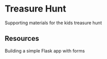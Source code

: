 # Treasure Hunt 

Supporting materials for the kids treasure hunt

## Resources

Building a simple Flask app with forms
